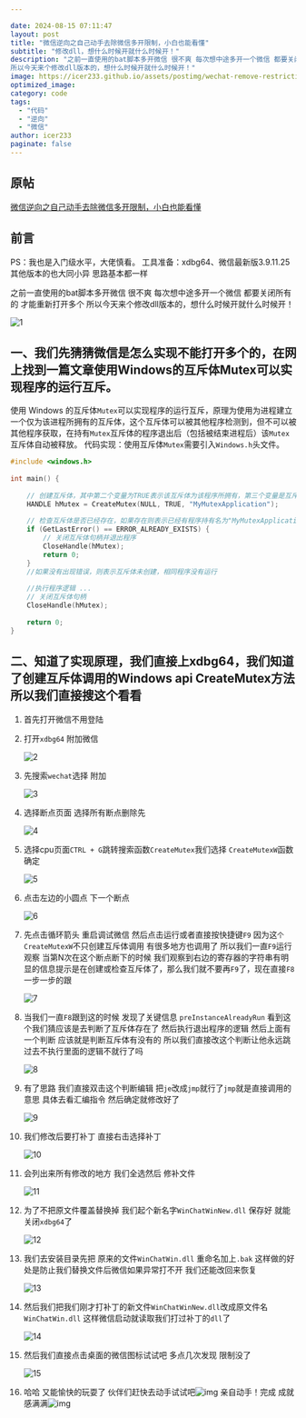 ```yaml
---

date: 2024-08-15 07:11:47
layout: post
title: "微信逆向之自己动手去除微信多开限制，小白也能看懂"
subtitle: "修改dll，想什么时候开就什么时候开！"
description: "之前一直使用的bat脚本多开微信 很不爽 每次想中途多开一个微信 都要关闭所有的 才能重新打开多个
所以今天来个修改dll版本的，想什么时候开就什么时候开！"
image: https://icer233.github.io/assets/postimg/wechat-remove-restrictions/15.png
optimized_image:
category: code
tags:
  - "代码"
  - "逆向"
  - "微信"
author: icer233
paginate: false
---
```


## 原帖

[微信逆向之自己动手去除微信多开限制，小白也能看懂](https://www.52pojie.cn/thread-1951224-1-1.html)

## 前言

PS：我也是入门级水平，大佬慎看。
工具准备：xdbg64、微信最新版3.9.11.25 其他版本的也大同小异 思路基本都一样

之前一直使用的bat脚本多开微信 很不爽 每次想中途多开一个微信 都要关闭所有的 才能重新打开多个
所以今天来个修改dll版本的，想什么时候开就什么时候开！

![1](https://icer233.github.io/assets/postimg/wechat-remove-restrictions/1.png)

## 一、我们先猜猜微信是怎么实现不能打开多个的，在网上找到一篇文章使用Windows的互斥体Mutex可以实现程序的运行互斥。

使用 Windows 的互斥体`Mutex`可以实现程序的运行互斥，原理为使用为进程建立一个仅为该进程所拥有的互斥体，这个互斥体可以被其他程序检测到，但不可以被其他程序获取，在持有`Mutex`互斥体的程序退出后（包括被结束进程后）该`Mutex`互斥体自动被释放。
代码实现：使用互斥体`Mutex`需要引入`Windows.h`头文件。

```c++
#include <windows.h>
 
int main() {
 
    // 创建互斥体，其中第二个变量为TRUE表示该互斥体为该程序所拥有，第三个变量是互斥体的名字
    HANDLE hMutex = CreateMutex(NULL, TRUE, "MyMutexApplication");
 
    // 检查互斥体是否已经存在，如果存在则表示已经有程序持有名为"MyMutexApplication"的互斥体，即已经有相同程序运行
    if (GetLastError() == ERROR_ALREADY_EXISTS) {
        // 关闭互斥体句柄并退出程序
        CloseHandle(hMutex);
        return 0;
    }
    //如果没有出现错误，则表示互斥体未创建，相同程序没有运行
 
    //执行程序逻辑 ...
    // 关闭互斥体句柄
    CloseHandle(hMutex);
 
    return 0;
}
```

## 二、知道了实现原理，我们直接上xdbg64，我们知道了创建互斥体调用的Windows api CreateMutex方法 所以我们直接搜这个看看

1. 首先打开微信不用登陆

2. 打开`xdbg64` 附加微信

   ![2](https://icer233.github.io/assets/postimg/wechat-remove-restrictions/2.png)

3. 先搜索`wechat`选择 附加

   ![3](https://icer233.github.io/assets/postimg/wechat-remove-restrictions/3.png)

4. 选择断点页面 选择所有断点删除先

   ![4](https://icer233.github.io/assets/postimg/wechat-remove-restrictions/4.png)

5. 选择cpu页面` CTRL + G `跳转搜索函数`CreateMutex`我们选择 `CreateMutexW`函数确定

   ![5](https://icer233.github.io/assets/postimg/wechat-remove-restrictions/5.png)

6. 点击左边的小圆点 下一个断点

   ![6](https://icer233.github.io/assets/postimg/wechat-remove-restrictions/6.png)

7. 先点击循环箭头 重启调试微信 然后点击运行或者直接按快捷键`F9`
   因为这`个CreateMutexW`不只创建互斥体调用 有很多地方也调用了
   所以我们一直`F9`运行观察
   当第N次在这个断点断下的时候 我们观察到右边的寄存器的字符串有明显的信息提示是在创建或检查互斥体了，那么我们就不要再`F9`了，现在直接`F8`一步一步的跟

   ![7](https://icer233.github.io/assets/postimg/wechat-remove-restrictions/7.png)

8. 当我们一直`F8`跟到这的时候 发现了关键信息 `preInstanceAlreadyRun`
   看到这个我们猜应该是去判断了互斥体存在了 然后执行退出程序的逻辑
   然后上面有一个判断 应该就是判断互斥体有没有的 所以我们直接改这个判断让他永远跳过去不执行里面的逻辑不就行了吗

   ![8](https://icer233.github.io/assets/postimg/wechat-remove-restrictions/8.png)

9. 有了思路 我们直接双击这个判断编辑
   把`je`改成`jmp`就行了`jmp`就是直接调用的意思 具体去看汇编指令
   然后确定就修改好了

   ![9](https://icer233.github.io/assets/postimg/wechat-remove-restrictions/9.png)

10. 我们修改后要打补丁 直接右击选择补丁

    ![10](https://icer233.github.io/assets/postimg/wechat-remove-restrictions/10.png)

11. 会列出来所有修改的地方 我们全选然后 修补文件

    ![11](https://icer233.github.io/assets/postimg/wechat-remove-restrictions/11.png)

12. 为了不把原文件覆盖替换掉 我们起个新名字`WinChatWinNew.dll`
    保存好 就能关闭`xdbg64`了

    ![12](https://icer233.github.io/assets/postimg/wechat-remove-restrictions/12.png)

13. 我们去安装目录先把 原来的文件`WinChatWin.dll` 重命名加上`.bak`
    这样做的好处是防止我们替换文件后微信如果异常打不开 我们还能改回来恢复

    ![13](https://icer233.github.io/assets/postimg/wechat-remove-restrictions/13.png)

14. 然后我们把我们刚才打补丁的新文件`WinChatWinNew.dll`改成原文件名`WinChatWin.dll`
    这样微信启动就读取我们打过补丁的`dll`了

    ![14](https://icer233.github.io/assets/postimg/wechat-remove-restrictions/14.png)

15. 然后我们直接点击桌面的微信图标试试吧 多点几次发现 限制没了

    ![15](https://icer233.github.io/assets/postimg/wechat-remove-restrictions/15.png)

16. 哈哈 又能愉快的玩耍了 伙伴们赶快去动手试试吧![img](https://static.52pojie.cn/static/image/smiley/default/48.gif)
    亲自动手！完成 成就感满满![img](https://static.52pojie.cn/static/image/smiley/default/titter.gif)







